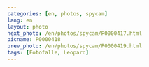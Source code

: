 ```yaml
---
categories: [en, photos, spycam]
lang: en
layout: photo
next_photo: /en/photos/spycam/P0000417.html
picname: P0000418
prev_photo: /en/photos/spycam/P0000419.html
tags: [Fotofalle, Leopard]
---
```

